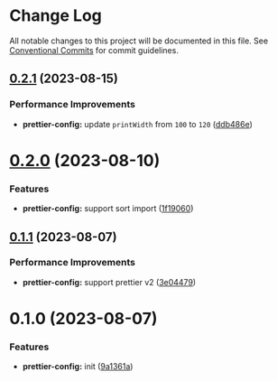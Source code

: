 # Change Log

All notable changes to this project will be documented in this file.
See [Conventional Commits](https://conventionalcommits.org) for commit guidelines.

## [0.2.1](https://github.com/senoteam/style-guide/compare/@senojs/prettier-config@0.2.0...@senojs/prettier-config@0.2.1) (2023-08-15)

### Performance Improvements

- **prettier-config:** update `printWidth` from `100` to `120` ([ddb486e](https://github.com/senoteam/style-guide/commit/ddb486edab054ce32621b5e9813552d61236a613))

# [0.2.0](https://github.com/senoteam/style-guide/compare/@senojs/prettier-config@0.1.1...@senojs/prettier-config@0.2.0) (2023-08-10)

### Features

- **prettier-config:** support sort import ([1f19060](https://github.com/senoteam/style-guide/commit/1f190601f48922bb6397af05f19d4502f9b814e6))

## [0.1.1](https://github.com/senoteam/style-guide/compare/@senojs/prettier-config@0.1.0...@senojs/prettier-config@0.1.1) (2023-08-07)

### Performance Improvements

- **prettier-config:** support prettier v2 ([3e04479](https://github.com/senoteam/style-guide/commit/3e0447968c111cc60bd1918065a1617985c26609))

# 0.1.0 (2023-08-07)

### Features

- **prettier-config:** init ([9a1361a](https://github.com/senoteam/style-guide/commit/9a1361ad4320cb156f79d20ce9516c21278cced4))
